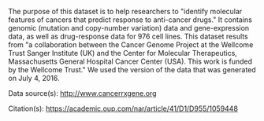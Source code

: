 The purpose of this dataset is to help researchers to "identify molecular features of cancers that predict response to anti-cancer drugs." It contains genomic (mutation and copy-number variation) data and gene-expression data, as well as drug-response data for 976 cell lines. This dataset results from "a collaboration between the Cancer Genome Project at the Wellcome Trust Sanger Institute (UK) and the Center for Molecular Therapeutics, Massachusetts General Hospital Cancer Center (USA). This work is funded by the Wellcome Trust." We used the version of the data that was generated on July 4, 2016.

Data source(s): http://www.cancerrxgene.org

Citation(s): https://academic.oup.com/nar/article/41/D1/D955/1059448
